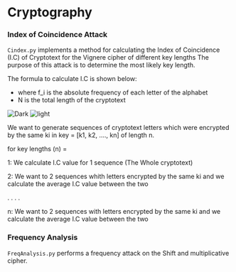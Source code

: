 # Cryptography



### Index of Coincidence Attack

`Cindex.py` implements a method for calculating the Index of Coincidence (I.C) of Cryptotext for the Vignere cipher of different key lengths
The purpose of this attack is to determine the most likely key length.

The formula to calculate I.C is shown below:

- where f_i is the absolute frequency of each letter of the alphabet
- N is the total length of the cryptotext

![Dark](https://latex.codecogs.com/svg.image?\mathbf{\color{white}&space;I.C&space;=\frac{\sum_{i=1}^{k}&space;f_{i}(f_{i}-1)}{N(N-1)}#gh-dark-mode-only)
![light](https://latex.codecogs.com/svg.image?\mathbf{\color{black}&space;I.C&space;=\frac{\sum_{i=1}^{k}&space;f_{i}(f_{i}-1)}{N(N-1)}#gh-light-mode-only)

We want to generate sequences of cryptotext letters which were encrypted by the same ki in key = [k1, k2, ...., kn] of length n.

for key lengths (n) = 

1: We calculate I.C value for 1 sequence (The Whole cryptotext)

2: We want to 2 sequences whith letters encrypted by the same ki and we calculate the average I.C value between the two

.
.
.
.

n: We want to 2 sequences with letters encrypted by the same ki and we calculate the average I.C value between the two

### Frequency Analysis

`FreqAnalysis.py` performs a frequency attack on the Shift and multiplicative cipher.



